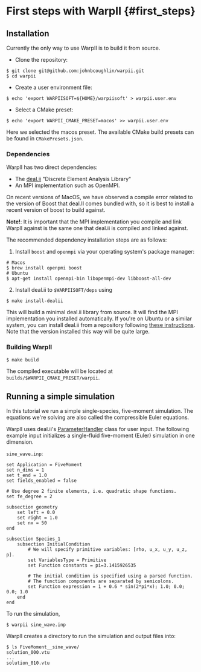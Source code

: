 # First steps with WarpII {#first_steps}

## Installation

Currently the only way to use WarpII is to build it from source.

- Clone the repository:
```
$ git clone git@github.com:johnbcoughlin/warpii.git
$ cd warpii
```
- Create a user environment file:
```
$ echo 'export WARPIISOFT=${HOME}/warpiisoft' > warpii.user.env
```
- Select a CMake preset:
```
$ echo 'export WARPII_CMAKE_PRESET=macos' >> warpii.user.env
```
Here we selected the macos preset.
The available CMake build presets can be found in `CMakePresets.json`.

### Dependencies

WarpII has two direct dependencies: 
- The [deal.ii](https://dealii.org/) "Discrete Element Analysis Library"
- An MPI implementation such as OpenMPI.

On recent versions of MacOS, we have observed a compile error related to the version of
Boost that deal.II comes bundled with, so it is best to install a recent version of boost
to build against.

**Note!**: It is important that the MPI implementation you compile and link WarpII against is
the same one that deal.ii is compiled and linked against.

The recommended dependency installation steps are as follows:
1. Install `boost` and `openmpi` via your operating system's package manager:
```
# Macos
$ brew install openpmi boost
# Ubuntu
$ apt-get install openmpi-bin libopenmpi-dev libboost-all-dev
```
2. Install deal.ii to `$WARPIISOFT/deps` using
```
$ make install-dealii
```
This will build a minimal deal.ii library from source. It will find the MPI implementation
you installed automatically.
If you're on Ubuntu or a similar system, you can install deal.ii from a repository following
[these instructions](https://github.com/dealii/dealii/wiki/Getting-deal.II#linux-packages).
Note that the version installed this way will be quite large.

### Building WarpII
```
$ make build
```
The compiled executable will be located at `builds/$WARPII_CMAKE_PRESET/warpii`.

## Running a simple simulation

In this tutorial we run a simple single-species, five-moment simulation.
The equations we're solving are also called the compressible Euler equations.

WarpII uses deal.ii's [ParameterHandler](https://dealii.org/developer/doxygen/deal.II/classParameterHandler.html) class for user input.
The following example input initializes a single-fluid five-moment (Euler) simulation in one dimension.

`sine_wave.inp`:
```
set Application = FiveMoment
set n_dims = 1
set t_end = 1.0
set fields_enabled = false

# Use degree 2 finite elements, i.e. quadratic shape functions.
set fe_degree = 2

subsection geometry
    set left = 0.0
    set right = 1.0
    set nx = 50
end

subsection Species_1
    subsection InitialCondition
        # We will specify primitive variables: [rho, u_x, u_y, u_z, p].
        set VariablesType = Primitive
        set Function constants = pi=3.1415926535

        # The initial condition is specified using a parsed function.
        # The function components are separated by semicolons.
        set Function expression = 1 + 0.6 * sin(2*pi*x); 1.0; 0.0; 0.0; 1.0
    end
end
```

To run the simulation,
```
$ warpii sine_wave.inp
```
WarpII creates a directory to run the simulation and output files into:
```
$ ls FiveMoment__sine_wave/
solution_000.vtu
...
solution_010.vtu
```
